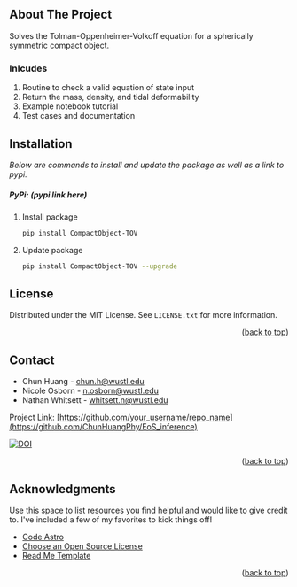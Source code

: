<!-- ABOUT THE PROJECT -->
## About The Project

Solves the Tolman-Oppenheimer-Volkoff equation for a spherically symmetric compact object.

### Inlcudes
1. Routine to check a valid equation of state input
2. Return the mass, density, and tidal deformability
3. Example notebook tutorial
4. Test cases and documentation


## Installation

_Below are commands to install and update the package as well as a link to pypi._


##### PyPi: (pypi link here)

1. Install package
   ```sh
   pip install CompactObject-TOV
   ```
2. Update package
   ```sh
   pip install CompactObject-TOV --upgrade
   ```

<!-- LICENSE -->
## License

Distributed under the MIT License. See `LICENSE.txt` for more information.

<p align="right">(<a href="#readme-top">back to top</a>)</p>


<!-- CONTACT -->
## Contact

* Chun Huang - chun.h@wustl.edu
* Nicole Osborn - n.osborn@wustl.edu
* Nathan Whitsett - whitsett.n@wustl.edu

Project Link: [https://github.com/your_username/repo_name](https://github.com/ChunHuangPhy/EoS_inference)


[![DOI](https://zenodo.org/badge/doi/10.5281/zenodo.8145167.svg)](http://dx.doi.org/10.5281/zenodo..8145167)


<p align="right">(<a href="#readme-top">back to top</a>)</p>

<!-- ACKNOWLEDGMENTS -->
## Acknowledgments

Use this space to list resources you find helpful and would like to give credit to. I've included a few of my favorites to kick things off!

* [Code Astro](https://github.com/semaphoreP/codeastro)
* [Choose an Open Source License](https://choosealicense.com)
* [Read Me Template](https://github.com/othneildrew/Best-README-Template)

<p align="right">(<a href="#readme-top">back to top</a>)</p>
